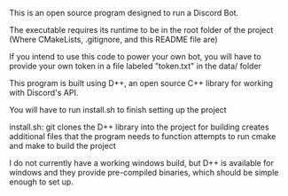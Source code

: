 
This is an open source program designed to run a Discord Bot.

The executable requires its runtime to be in the root folder of the project (Where CMakeLists, .gitignore, and this README file are)

If you intend to use this code to power your own bot, you will have to provide your own token in a file labeled "token.txt" in the data/ folder

This program is built using D++, an open source C++ library for working with Discord's API. 

You will have to run install.sh to finish setting up the project

install.sh:
    git clones the D++ library into the project for building
    creates additional files that the program needs to function
    attempts to run cmake and make to build the project

I do not currently have a working windows build, but D++ is available for windows and they provide pre-compiled binaries, which should be simple enough to set up.
